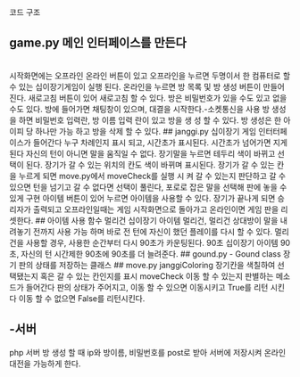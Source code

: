 코드 구조

## game.py 메인 인터페이스를 만든다<br>
<br>
	시작화면에는 오프라인 온라인 버튼이 있고
		오프라인을 누르면 두명이서 한 컴퓨터로 할 수 있는 십이장기게임이 실행 		된다.
		온라인을 누르면 방 목록 및 방 생성 버튼이 만들어진다.
			새로고침 버튼이 있어 새로고침 할 수 있다. 
			방은 비밀번호가 있을 수도 있고 없을 수도 있다.
			방에 들어가면 채팅창이 있으며, 대결을 시작한다.-소켓통신을 사용
			방 생성을 하면 비밀번호 입력란, 방 이름 입력 란이 있고 방을 생			성 할 수 있다.
			방 생성은 한 아이피 당 하나만 가능 하고 방을 삭제 할 수 있다.
## janggi.py  십이장기 게임 인터터페이스가 들어간다
	누구 차례인지 표시 되고, 시간초가 표시된다.
		시간초가 넘어가면 지게 된다
		자신의 턴이 아니면 말을 움직일 수 없다.
	장기말을 누르면 테두리 색이 바뀌고 선택이 된다.
		장기가 갈 수 있는 위치의 칸도 색이 바뀌며 표시된다.
		장기가 갈 수 있는 칸을 누르게 되면 move.py에서 moveCheck를 실행 시		켜 갈 수 있는지 	판단하고 갈 수 있으면 턴을 넘기고 갈 수 없다면 선택이 		풀린다,
	포로로 잡은 말을 선택해 판에 놓을 수 있게 구현
	아이템 버튼이 있어 누르면 아이템을 사용할 수 있다.
	장기가 끝나게 되면 승리자가 출력되고
		오프라인일때는 게임 시작화면으로 돌아가고
		온라인이면 게임 판을 리셋한다.
## 아이템 사용 함수
	멀리건
		십이장기 아이템 멀리건, 멀리건 상대방이 말을 내려놓기 전까지 사용 가능		하며 바로 전 턴에 자신이 했던 플레이를 다시 할 수 있다. 멀리건을 사용할 		경우, 사용한 순간부터 다시 90초가 카운팅된다.
	90초
		십이장기 아이템 90초, 자신의 턴 시간제한 90초에 90초를 더 늘려준다.
## gound.py - Gound class
	장기 판의 상태를 저장하는 클래스
## move.py
	janggiColoring
	장기칸을 색칠하여 선택됐는지 혹은 갈 수 있는 칸인지를 표시
	moveCheck
	이동 할 수 있는지 판별하는 메소드가 들어간다
		판의 상태가 주어지고,
		이동 할 수 있으면 이동시키고 True를 리턴 시킨다
		이동 할 수 없으면 False를 리턴시킨다.

## -서버
php 서버 방 생성 할 때 ip와 방이름, 비밀번호를 post로 받아 서버에 저장시켜 온라인 대전을 가능하게 한다.